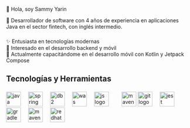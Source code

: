 
<p align="left">👋 Hola, soy Sammy Yarin</p>
<p align="left">🚀 Desarrollador de software con 4 años de experiencia en aplicaciones Java en el sector fintech, con inglés intermedio.</p>

###
<p align="left">✨ Entusiasta en tecnologías modernas<br>👀 Interesado en el desarrollo backend y móvil<br>🎯 Actualmente capacitándome en el desarrollo móvil con Kotlin y Jetpack Compose<br>

###

<h2 align="left">Tecnologías y Herramientas</h2>

###

<div align="left">
  <img src="https://cdn.jsdelivr.net/gh/devicons/devicon/icons/java/java-original.svg" height="40" alt="java logo" title="Java"  />
  <img width="12" />
  <img src="https://cdn.jsdelivr.net/gh/devicons/devicon/icons/spring/spring-original.svg" height="40" alt="spring logo"  title="Spring"/>
  <img width="12" />
  <img src="https://encrypted-tbn0.gstatic.com/images?q=tbn:ANd9GcQ7i6_kxg0j1s7A3wjYE1lCicR0Lq6zNg2--g&s" height="40" alt="db2 logo"  title="IBM DB2"/>
  <img width="12" />
  <img src="https://encrypted-tbn0.gstatic.com/images?q=tbn:ANd9GcS23Oe-IpXXRJ9kMNP3xKebDTsHqaKsO1caRAilZSRJ_MBFA7MLCDYGvH34Uy_zAEiW-AI" height="40" alt="was logo" title="IBM Websphere Application Server"  />
<img width="12" />
  <img src="https://cdn.jsdelivr.net/gh/devicons/devicon/icons/javascript/javascript-original.svg" height="40" alt="js logo" title="Javascript"  />
  <img width="12" />
  <img width="12" />
  <img src="https://www.thymeleaf.org/doc/images/thymeleaf.png" height="40" alt="maven logo"  title="Thymeleaf"/>
  <img src="https://cdn.jsdelivr.net/gh/devicons/devicon/icons/git/git-original.svg" 
  height="40" alt="git logo" title="Git" />
      <img width="12" />
  <img src="https://cdn-icons-png.flaticon.com/512/5968/5968875.png" height="40" alt="jest logo"  title="Jira"/>
  <img width="12" />
  <img src="https://cdn.jsdelivr.net/gh/devicons/devicon/icons/gradle/gradle-original.svg" height="40" alt="gradle logo"  title="Gradle"/>
  <img width="12" />
  <img src="https://cdn.jsdelivr.net/gh/devicons/devicon/icons/maven/maven-original.svg" height="40" alt="maven logo"  title="Maven"/>
  <img width="12" />
  <img src="https://cdn1.iconfinder.com/data/icons/Futurosoft%20Icons%200.5.2/128x128/apps/redhat.png" height="40" alt="redhat logo" title="RHEL" />



</div>



###